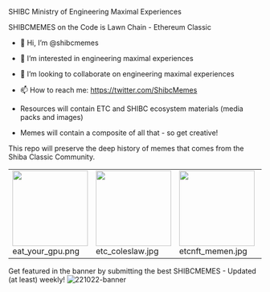 SHIBC Ministry of Engineering Maximal Experiences 

SHIBCMEMES on the Code is Lawn Chain - Ethereum Classic

- 👋 Hi, I’m @shibcmemes
- 👀 I’m interested in engineering maximal experiences
- 💞️ I’m looking to collaborate on engineering maximal experiences
- 📫 How to reach me: https://twitter.com/ShibcMemes


- Resources will contain ETC and SHIBC ecosystem materials (media packs and images)
- Memes will contain a composite of all that - so get creative!


This repo will preserve the deep history of memes that comes from the Shiba Classic Community.

<table><tr>
<tr>
<td valign="bottom">
<img src="https://github.com/shibcmemes/MinistryofEngineeringMaximalExperiences/blob/main/memes/eat_your_gpu.png" width="150"><br>
eat_your_gpu.png
</td>

<td valign="bottom">
<img src="https://github.com/shibcmemes/MinistryofEngineeringMaximalExperiences/blob/main/memes/etc_coleslaw.jpg" width="150"><br>
etc_coleslaw.jpg
</td>

<td valign="bottom">
<img src="https://github.com/shibcmemes/MinistryofEngineeringMaximalExperiences/blob/main/memes/etcnft_memen.jpg" width="150"><br>
etcnft_memen.jpg
</td>

<td valign="bottom">
<img src="https://github.com/shibcmemes/MinistryofEngineeringMaximalExperiences/blob/main/memes/shibc_cheque.png" width="150"><br>
shibc_cheque.png
</td>

<td valign="bottom">
<img src="https://github.com/shibcmemes/MinistryofEngineeringMaximalExperiences/blob/main/memes/shibc_code_is_lawn_1.png" width="150"><br>
shibc_code_is_lawn_1.png
</td>

<td valign="bottom">
<img src="https://github.com/shibcmemes/MinistryofEngineeringMaximalExperiences/blob/main/memes/shibc_code_is_lawn_2.png" width="150"><br>
shibc_code_is_lawn_2.png
</td>

<td valign="bottom">
<img src="https://github.com/shibcmemes/MinistryofEngineeringMaximalExperiences/blob/main/memes/shibc_discus.gif" width="150"><br>
shibc_discus.gif
</td>

<td valign="bottom">
<img src="https://github.com/shibcmemes/MinistryofEngineeringMaximalExperiences/blob/main/memes/shibc_discus_etc.gif" width="150"><br>
shibc_discus_etc.gif
</td>

<td valign="bottom">
<img src="https://github.com/shibcmemes/MinistryofEngineeringMaximalExperiences/blob/main/memes/shibc_dominance.png" width="150"><br>
shibc_dominance.png
</td>

<td valign="bottom">
<img src="https://github.com/shibcmemes/MinistryofEngineeringMaximalExperiences/blob/main/memes/shibc_engage.gif" width="150"><br>
shibc_engage.gif
</td>

<td valign="bottom">
<img src="https://github.com/shibcmemes/MinistryofEngineeringMaximalExperiences/blob/main/memes/shining_shibc.gif" width="150"><br>
shining_shibc.gif
</td>

<td valign="bottom">
<img src="https://github.com/shibcmemes/MinistryofEngineeringMaximalExperiences/blob/main/memes/shibc_classic_image_1.png" width="150"><br>
shibc_classic_image_1.png
</td>

<td valign="bottom">
<img src="https://github.com/shibcmemes/MinistryofEngineeringMaximalExperiences/blob/main/memes/shibc_classic_image_2.png" width="150"><br>
shibc_classic_image_2.png
</td>

</tr></table>

Get featured in the banner by submitting the best SHIBCMEMES - Updated (at least) weekly!
![221022-banner](https://user-images.githubusercontent.com/70056410/197374232-57d389a6-b69b-4d84-abe0-8cc61a8212b9.png)
